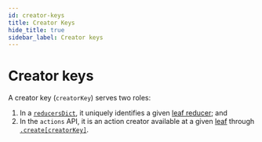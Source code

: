 ```yaml
---
id: creator-keys
title: Creator Keys
hide_title: true
sidebar_label: Creator keys
---
```


# Creator keys

A creator key (`creatorKey`) serves two roles:

1. In a [`reducersDict`](README.md#reducersdict), it uniquely identifies a given [leaf reducer](leafReducers.md); and
2. In the `actions` API, it is an action creator available at a given [leaf](leaf/README.md) through [`.create[creatorKey]`](create/README.md).